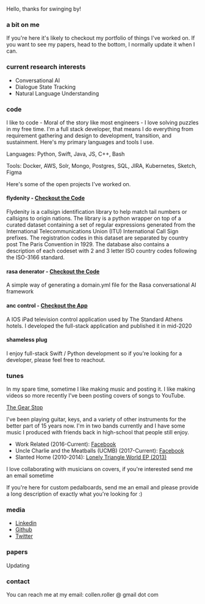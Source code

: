 Hello, thanks for swinging by!

### a bit on me

<p>
  <div id="animation" style="color: green">
  </div>
  <script type="text/javascript">
    const movingString = "Collen"
    const distance = 20
    let spaces = 0
    let step = 1
    const animationElement = document.getElementById("animation")
    setInterval(() => {
      animationElement.innerHTML = "[" + "&nbsp;".repeat(spaces) + movingString + "&nbsp;".repeat(distance - spaces - movingString.length) + "]"
      spaces += step
      if (spaces === 0 || (spaces + movingString.length) === distance) {
        step = -step
      }
    }, 50)
  </script>
</p>

If you're here it's likely to checkout my portfolio of things I've worked on. If you want to see my papers, head to the bottom, I normally update it when I can. 

### current research interests

- Conversational AI
- Dialogue State Tracking
- Natural Language Understanding

### code

I like to code - Moral of the story like most engineers - I love solving puzzles in my free time. I'm a full stack developer, that means I do everything from requirement gathering and design to development, transition, and sustainment. Here's my primary languages and tools I use.

Languages: Python, Swift, Java, JS, C++, Bash

Tools: Docker, AWS, Solr, Mongo, Postgres, SQL, JIRA, Kubernetes, Sketch, Figma

Here's some of the open projects I've worked on.

#### flydenity - [Checkout the Code](https://github.com/Collen-Roller/flydenity)

Flydenity is a callsign identification library to help match tail numbers or callsigns to origin nations. The library is a python wrapper on top of a curated dataset containing a set of regular expressions generated from the International Telecommunications Union (ITU) International Call Sign prefixes. The registration codes in this dataset are separated by country post The Paris Convention in 1929. The database also contains a description of each codeset with 2 and 3 letter ISO country codes following the ISO-3166 standard.

#### rasa denerator - [Checkout the Code](https://github.com/Collen-Roller/Rasa-Denerator)

A simple way of generating a domain.yml file for the Rasa conversational AI framework

#### anc control - [Checkout the App](https://fnd.io/#/us/ipad-app/1518858229-anc-control-by-michael-manno)

A IOS iPad television control application used by The Standard Athens hotels. I developed the full-stack application and published it in mid-2020

#### shameless plug

I enjoy full-stack Swift / Python development so if you're looking for a developer, please feel free to reachout.

### tunes 

In my spare time, sometime I like making music and posting it. I like making videos so more recently I've been posting covers of songs to YouTube. 

[The Gear Stop](https://www.youtube.com/channel/UCeEBY1M93NGi7BdPho9Z8IQ)

I've been playing guitar, keys, and a variety of other instruments for the better part of 15 years now. I'm in two bands currently and I have some music I produced with friends back in high-school that people still enjoy.

  - Work Related (2016-Current): [Facebook](https://www.facebook.com/WorkRelatedCNY)
  - Uncle Charlie and the Meatballs (UCMB) (2017-Current): [Facebook](https://www.facebook.com/UncleCharlieandtheMeatballs/)
  - Slanted Home (2010-2014): [Lonely Triangle World EP (2013)](https://slantedhome.bandcamp.com/)

I love collaborating with musicians on covers, if you're interested send me an email sometime

If you're here for custom pedalboards, send me an email and please provide a long description of exactly what you're looking for :)

### media

- [Linkedin](https://www.linkedin.com/in/collen-roller-7b871682)
- [Github](https://github.com/Collen-Roller)
- [Twitter](https://twitter.com/C_Rollah)

### papers

Updating

### contact

You can reach me at my email: collen.roller @ gmail dot com 
